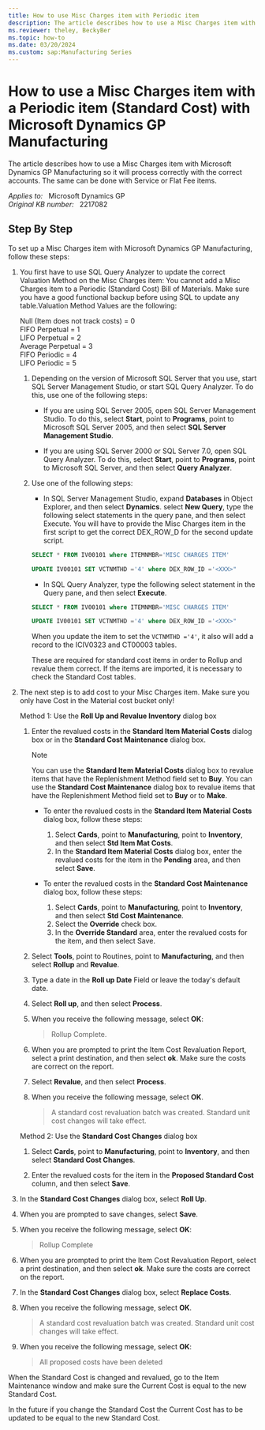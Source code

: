 ```yaml
---
title: How to use Misc Charges item with Periodic item
description: The article describes how to use a Misc Charges item with Microsoft Dynamics GP Manufacturing so it will process correctly with the correct accounts.
ms.reviewer: theley, BeckyBer
ms.topic: how-to
ms.date: 03/20/2024
ms.custom: sap:Manufacturing Series
---
```

# How to use a Misc Charges item with a Periodic item (Standard Cost) with Microsoft Dynamics GP Manufacturing

The article describes how to use a Misc Charges item with Microsoft Dynamics GP Manufacturing so it will process correctly with the correct accounts. The same can be done with Service or Flat Fee items.

_Applies to:_ &nbsp; Microsoft Dynamics GP  
_Original KB number:_ &nbsp; 2217082

## Step By Step

To set up a Misc Charges item with Microsoft Dynamics GP Manufacturing, follow these steps:

1. You first have to use SQL Query Analyzer to update the correct Valuation Method on the Misc Charges item: You cannot add a Misc Charges item to a Periodic (Standard Cost) Bill of Materials. Make sure you have a good functional backup before using SQL to update any table.Valuation Method Values are the following:

    Null (Item does not track costs) = 0  
    FIFO Perpetual = 1  
    LIFO Perpetual = 2  
    Average Perpetual = 3  
    FIFO Periodic = 4  
    LIFO Periodic = 5

    1. Depending on the version of Microsoft SQL Server that you use, start SQL Server Management Studio, or start SQL Query Analyzer. To do this, use one of the following steps:

        - If you are using SQL Server 2005, open SQL Server Management Studio. To do this, select **Start**, point to **Programs**, point to Microsoft SQL Server 2005, and then select **SQL Server Management Studio**.

        - If you are using SQL Server 2000 or SQL Server 7.0, open SQL Query Analyzer. To do this, select **Start**, point to **Programs**, point to Microsoft SQL Server, and then select **Query Analyzer**.

    2. Use one of the following steps:

        - In SQL Server Management Studio, expand **Databases** in Object Explorer, and then select **Dynamics**. select **New Query**, type the following select statements in the query pane, and then select Execute. You will have to provide the Misc Charges item in the first script to get the correct DEX_ROW_D for the second update script.

        ```sql
        SELECT * FROM IV00101 where ITEMNMBR='MISC CHARGES ITEM'

        UPDATE IV00101 SET VCTNMTHD ='4' where DEX_ROW_ID ='<XXX>"
        ```

        - In SQL Query Analyzer, type the following select statement in the Query pane, and then select **Execute**.

        ```sql
        SELECT * FROM IV00101 where ITEMNMBR='MISC CHARGES ITEM'

        UPDATE IV00101 SET VCTNMTHD ='4' where DEX_ROW_ID ='<XXX>"
        ```

        When you update the item to set the `VCTNMTHD ='4'`, it also will add a record to the ICIV0323 and CT00003 tables.

        These are required for standard cost items in order to Rollup and revalue them correct. If the items are imported, it is necessary to check the Standard Cost tables.

2. The next step is to add cost to your Misc Charges item. Make sure you only have Cost in the Material cost bucket only!

    Method 1: Use the **Roll Up and Revalue Inventory** dialog box

    1. Enter the revalued costs in the **Standard Item Material Costs** dialog box or in the **Standard Cost Maintenance** dialog box.

        > [!NOTE]
        > You can use the **Standard Item Material Costs** dialog box to revalue items that have the Replenishment Method field set to **Buy**. You can use the **Standard Cost Maintenance** dialog box to revalue items that have the Replenishment Method field set to **Buy** or to **Make**.

        - To enter the revalued costs in the **Standard Item Material Costs** dialog box, follow these steps:

          1. Select **Cards**, point to **Manufacturing**, point to **Inventory**, and then select **Std Item Mat Costs**.
          2. In the **Standard Item Material Costs** dialog box, enter the revalued costs for the item in the **Pending** area, and then select **Save**.

        - To enter the revalued costs in the **Standard Cost Maintenance** dialog box, follow these steps:

          1. Select **Cards**, point to **Manufacturing**, point to **Inventory**, and then select **Std Cost Maintenance**.
          2. Select the **Override** check box.
          3. In the **Override Standard** area, enter the revalued costs for the item, and then select Save.

    2. Select **Tools**, point to Routines, point to **Manufacturing**, and then select **Rollup** and **Revalue**.
    3. Type a date in the **Roll up Date** Field or leave the today's default date.
    4. Select **Roll up**, and then select **Process**.
    5. When you receive the following message, select **OK**:

       > Rollup Complete.
    6. When you are prompted to print the Item Cost Revaluation Report, select a print destination, and then select **ok**. Make sure the costs are correct on the report.

    7. Select **Revalue**, and then select **Process**.
    8. When you receive the following message, select **OK**.

       > A standard cost revaluation batch was created. Standard unit cost changes will take effect.

    Method 2: Use the **Standard Cost Changes** dialog box

    1. Select **Cards**, point to **Manufacturing**, point to **Inventory**, and then select **Standard Cost Changes**.

    2. Enter the revalued costs for the item in the **Proposed Standard Cost** column, and then select **Save**.

3. In the **Standard Cost Changes** dialog box, select **Roll Up**.
4. When you are prompted to save changes, select **Save**.
5. When you receive the following message, select **OK**:
   > Rollup Complete
6. When you are prompted to print the Item Cost Revaluation Report, select a print destination, and then select **ok**. Make sure the costs are correct on the report.
7. In the **Standard Cost Changes** dialog box, select **Replace Costs**.
8. When you receive the following message, select **OK**.

   > A standard cost revaluation batch was created. Standard unit cost changes will take effect.

9. When you receive the following message, select **OK**:

   > All proposed costs have been deleted

When the Standard Cost is changed and revalued, go to the Item Maintenance window and make sure the Current Cost is equal to the new Standard Cost.

In the future if you change the Standard Cost the Current Cost has to be updated to be equal to the new Standard Cost.
